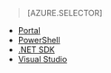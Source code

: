 > [AZURE.SELECTOR]
- [Portal](/documentation/articles/data-lake-analytics-get-started-portal)
- [PowerShell](/documentation/articles/data-lake-analytics-get-started-powershell)
- [.NET SDK](/documentation/articles/data-lake-analytics-get-started-net-sdk)
- [Visual Studio](/documentation/articles/data-lake-analytics-data-lake-tools-get-started)
